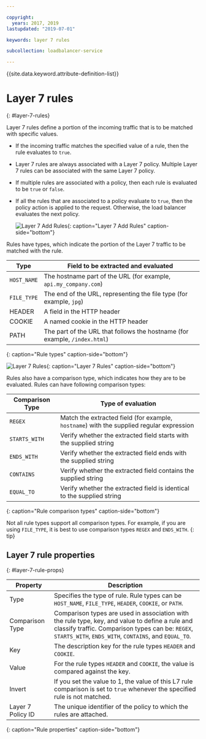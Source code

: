 ```yaml
---

copyright:
  years: 2017, 2019
lastupdated: "2019-07-01"

keywords: layer 7 rules

subcollection: loadbalancer-service

---
```


{{site.data.keyword.attribute-definition-list}}

# Layer 7 rules
{: #layer-7-rules}

Layer 7 rules define a portion of the incoming traffic that is to be matched with specific values.

* If the incoming traffic matches the specified value of a rule, then the rule evaluates to `true`.
* Layer 7 rules are always associated with a Layer 7 policy. Multiple Layer 7 rules can be associated with the same Layer 7 policy.
* If multiple rules are associated with a policy, then each rule is evaluated to be `true` or `false`.
* If all the rules that are associated to a policy evaluate to `true`, then the policy action is applied to the request. Otherwise, the load balancer evaluates the next policy.

   ![Layer 7 Add Rules](images/Layer7-AddRules.png "Layer 7 Add Rules"){: caption="Layer 7 Add Rules" caption-side="bottom"}


Rules have types, which indicate the portion of the Layer 7 traffic to be matched with the rule.

Type      |  Field to be extracted and evaluated
----------| -----------------------
`HOST_NAME` | The hostname part of the URL (for example, `api.my_company.com`)
`FILE_TYPE` | The end of the URL, representing the file type (for example, `jpg`)
HEADER    | A field in the HTTP header
COOKIE    | A named cookie in the HTTP header
PATH      | The part of the URL that follows the hostname (for example, `/index.html`)
{: caption="Rule types" caption-side="bottom"}

![Layer 7 Rules](images/Layer7-Rules.png "Layer 7 Rules"){: caption="Layer 7 Rules" caption-side="bottom"}

Rules also have a comparison type, which indicates how they are to be evaluated. Rules can have following comparison types:

Comparison Type |  Type of evaluation
----------------|---------------------
`REGEX`           |  Match the extracted field (for example, `hostname`) with the supplied regular expression
`STARTS_WITH`     |  Verify whether the extracted field starts with the supplied string
`ENDS_WITH`       |  Verify whether the extracted field ends with the supplied string
`CONTAINS`        |  Verify whether the extracted field contains the supplied string
`EQUAL_TO`        |  Verify whether the extracted field is identical to the supplied string
{: caption="Rule comparison types" caption-side="bottom"}

Not all rule types support all comparison types. For example, if you are using `FILE_TYPE`, it is best to use comparison types `REGEX` and `ENDS_WITH`.
{: tip}

## Layer 7 rule properties
{: #layer-7-rule-props}

Property  | Description
------------- | -------------
Type | Specifies the type of rule. Rule types can be `HOST_NAME`, `FILE_TYPE`, `HEADER`, `COOKIE`, or `PATH`.
Comparison Type | Comparison types are used in association with the rule type, key, and value to define a rule and classify traffic. Comparison types can be: `REGEX`, `STARTS_WITH`, `ENDS_WITH`, `CONTAINS`, and `EQUAL_TO`.
Key | The description key for the rule types `HEADER` and `COOKIE`.
Value |  For the rule types `HEADER` and `COOKIE`, the value is compared against the key.
Invert | If you set the value to 1, the value of this L7 rule comparison is set to `true` whenever the specified rule is not matched.
Layer 7 Policy ID | The unique identifier of the policy to which the rules are attached.
{: caption="Rule properties" caption-side="bottom"}
